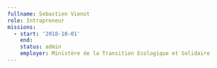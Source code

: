 ```yaml
---
fullname: Sebastien Vienot
role: Intrapreneur
missions:
  - start: '2018-10-01'
    end:
    status: admin
    employer: Ministère de la Transition Ecologique et Solidaire
---
```

